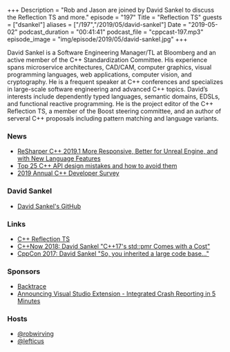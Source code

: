 +++
Description = "Rob and Jason are joined by David Sankel to discuss the Reflection TS and more."
episode = "197"
Title = "Reflection TS"
guests = ["dsankel"]
aliases = ["/197","/2019/05/david-sankel"]
Date = "2019-05-02"
podcast_duration = "00:41:41"
podcast_file = "cppcast-197.mp3"
episode_image = "img/episode/2019/05/david-sankel.jpg"
+++

David Sankel is a Software Engineering Manager/TL at Bloomberg and an active member of the C++ Standardization Committee. His experience spans microservice architectures, CAD/CAM, computer graphics, visual programming languages, web applications, computer vision, and cryptography. He is a frequent speaker at C++ conferences and specializes in large-scale software engineering and advanced C++ topics. David’s interests include dependently typed languages, semantic domains, EDSLs, and functional reactive programming. He is the project editor of the C++ Reflection TS, a member of the Boost steering committee, and an author of serveral C++ proposals including pattern matching and language variants.

### News ###

 - [ReSharper C++ 2019.1 More Responsive, Better for Unreal Engine, and with New Language Features](https://blog.jetbrains.com/rscpp/resharper-cpp-2019-1-responsive-better-unreal-engine-new-language-features/)
 - [Top 25 C++ API design mistakes and how to avoid them](https://www.acodersjourney.com/top-25-cplusplus-api-design-mistakes-and-how-to-avoid-them/)
 - [2019 Annual C++ Developer Survey](https://www.surveymonkey.com/r/NCMCJDZ)

### David Sankel ###

 - [David Sankel's GitHub](https://github.com/camio)

### Links ###

 - [C++ Reflection TS](https://github.com/cplusplus/reflection-ts)
 - [C++Now 2018: David Sankel "C++17's std::pmr Comes with a Cost"](https://www.youtube.com/watch?v=FLbXjNrAjbc)
 - [CppCon 2017: David Sankel "So, you inherited a large code base..."](https://www.youtube.com/watch?v=B2XtqVZcSdM)

### Sponsors ###

- [Backtrace](https://backtrace.io/?utm_source=CppCast&utm_medium=CppCast)
- [Announcing Visual Studio Extension - Integrated Crash Reporting in 5 Minutes](https://backtrace.io/blog/features/visual-studio/)

### Hosts ###

- [@robwirving](https://twitter.com/robwirving)
- [@lefticus](https://twitter.com/lefticus)

